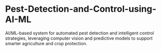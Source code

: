 # Pest-Detection-and-Control-using-AI-ML
AI/ML-based system for automated pest detection and intelligent control strategies, leveraging computer vision and predictive models to support smarter agriculture and crop protection.
